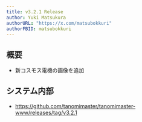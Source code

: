 ```yaml
---
title: v3.2.1 Release
author: Yuki Matsukura
authorURL: "https://x.com/matsubokkuri"
authorFBID: matsubokkuri
---
```


## 概要

- 新コスモス電機の画像を追加

## システム内部

- https://github.com/tanomimaster/tanomimaster-www/releases/tag/v3.2.1

